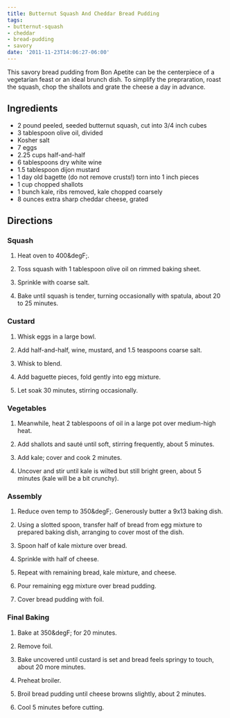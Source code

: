 ```yaml
---
title: Butternut Squash And Cheddar Bread Pudding
tags:
- butternut-squash
- cheddar
- bread-pudding
- savory
date: '2011-11-23T14:06:27-06:00'
---
```

This savory bread pudding from Bon Apetite can be the centerpiece of a
vegetarian feast or an ideal brunch dish. To simplify the
prepraration, roast the squash, chop the shallots and grate the cheese
a day in advance.


## Ingredients

* 2 pound peeled, seeded butternut squash, cut into 3/4 inch cubes
* 3 tablespoon olive oil, divided
* Kosher salt
* 7 eggs
* 2.25 cups half-and-half
* 6 tablespoons dry white wine
* 1.5 tablespoon dijon mustard
* 1 day old bagette (do not remove crusts!) torn into 1 inch pieces
* 1 cup chopped shallots
* 1 bunch kale, ribs removed, kale chopped coarsely
* 8 ounces extra sharp cheddar cheese, grated


## Directions

### Squash

1.  Heat oven to 400&degF;.

1.  Toss squash with 1 tablespoon olive oil on rimmed baking sheet.

1.  Sprinkle with coarse salt.

1.  Bake until squash is tender, turning occasionally with spatula, about 20 to 25 minutes.

### Custard

1.  Whisk eggs in a large bowl.

1.  Add half-and-half, wine, mustard, and 1.5 teaspoons coarse salt.

1.  Whisk to blend.

1.  Add baguette pieces, fold gently into egg mixture.

1.  Let soak 30 minutes, stirring occasionally.

### Vegetables

1.  Meanwhile, heat 2 tablespoons of oil in a large pot over medium-high heat.

1.  Add shallots and sauté until soft, stirring frequently, about 5 minutes.

1.  Add kale; cover and cook 2 minutes.

1.  Uncover and stir until kale is wilted but still bright green, about 5 minutes (kale will be a bit crunchy).

### Assembly

1.  Reduce oven temp to 350&degF;. Generously butter a 9x13 baking dish.

1.  Using a slotted spoon, transfer half of bread from egg mixture to prepared baking dish, arranging to cover most of the dish.

1.  Spoon half of kale mixture over bread.

1.  Sprinkle with half of cheese.

1.  Repeat with remaining bread, kale mixture, and cheese.

1.  Pour remaining egg mixture over bread pudding.

1.  Cover bread pudding with foil.

### Final Baking

1.  Bake at 350&degF; for 20 minutes.

1.  Remove foil.

1.  Bake uncovered until custard is set and bread feels springy to touch, about 20 more minutes.

1.  Preheat broiler.

1.  Broil bread pudding until cheese browns slightly, about 2 minutes.

1.  Cool 5 minutes before cutting.
